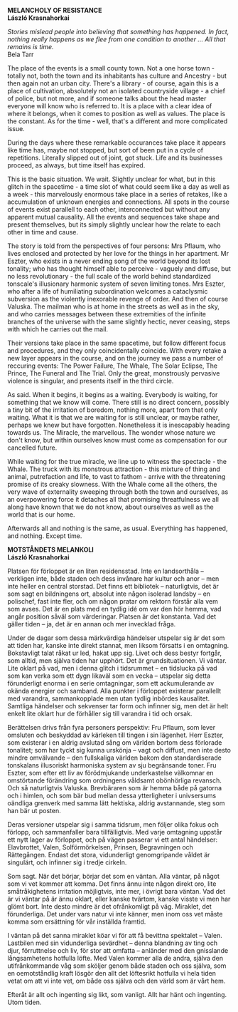 **MELANCHOLY OF RESISTANCE**  
**László Krasnahorkai**

*Stories mislead people into believing that something has happened. In fact, nothing really happens as we flee from one condition to another ... All that remains is time.*  
Bela Tarr

The place of the events is a small county town. Not a one horse town - totally not, both the town and its inhabitants has culture and Ancestry - but then again not an urban city. There's a library - of course, again this is a place of cultivation, absolutely not an isolated countryside village - a chief of police, but not more, and if someone talks about the head master everyone will know who is referred to. It is a place with a clear idea of where it belongs, when it comes to position as well as values. The place is the constant. As for the time - well, that's a different and more complicated issue.

During the days where these remarkable occurances take place it appears like time has, maybe not stopped, but sort of been put in a cycle of repetitions. Literally slipped out of joint, got stuck. Life and its businesses proceed, as always, but time itself has expired. 

This is the basic situation. We wait. Slightly unclear for what, but in this glitch in the spacetime - a time slot of what could seem like a day as well as a week - this marvelously enormous take place in a series of retakes, like a accumulation of unknown energies and connections. All spots in the course of events exist parallell to each other, interconnected but without any apparent mutual causality. All the events and sequences take shape and present themselves, but its simply slightly unclear how the relate to each other in time and cause.

The story is told from the perspectives of four persons: Mrs Pflaum, who lives enclosed and protected by her love for the things in her apartment. Mr Eszter, who exists in a never ending song of the world beyond its lost tonality; who has thought himself able to perceive - vaguely and diffuse, but no less revolutionary - the full scale of the world behind standardized tonscale's illusionary harmonic system of seven limiting tones. Mrs Eszter, who after a life of humiliating subordination welcomes a cataclysmic subversion as the violently inexorable revenge of order. And then of course Valuska. The mailman who is at home in the streets as well as in the sky, and who carries messages between these extremities of the infinite branches of the universe with the same slightly hectic, never ceasing, steps with which he carries out the mail.

Their versions take place in the same spacetime, but follow different focus and procedures, and they only coincidentally coincide. With every retake a new layer appears in the course, and on the journey we pass a number of reccuring events: The Power Failure, The Whale, The Solar Eclipse, The Prince, The Funeral and The Trial. Only the great, monstrously pervasive violence is singular, and presents itself in the third circle.

As said. When it begins, it begins as a waiting. Everybody is waiting, for something that we know will come. There still is no direct concern, possibly a tiny bit of the irritation of boredom, nothing more, apart from that only waiting. What it is that we are waiting for is still unclear, or maybe rather, perhaps we knew but have forgotten. Nonetheless it is inescapably heading towards us. The Miracle, the marvellous. The wonder whose nature we don't know, but within ourselves know must come as compensation for our cancelled future.

While waiting for the true miracle, we line up to witness the spectacle - the Whale. The truck with its monstrous attraction - this mixture of thing and animal, putrefaction and life, to vast to fathom -  arrive with the threatening promise of its creaky slowness. With the Whale come all the others, the very wave of externality sweeping through both the town and ourselves, as an overpowering force it detaches all that promising threatfulness we all along have known that we do not know, about ourselves as well as the world that is our home.

Afterwards all and nothing is the same, as usual. Everything has happened, and nothing. Except time.


**MOTSTÅNDETS MELANKOLI**  
**László Krasnahorkai**

Platsen för förloppet är en liten residensstad. Inte en landsorthåla – verkligen inte, både staden och dess invånare har kultur och anor – men inte heller en central storstad. Det finns ett bibliotek – naturligtvis, det är som sagt en bildningens ort, absolut inte någon isolerad landsby – en polischef, fast inte fler, och om någon pratar om rektorn förstår alla vem som avses. Det är en plats med en tydlig idé om var den hör hemma, vad angår position såväl som värderingar.
Platsen är det konstanta. Vad det gäller tiden – ja, det är en annan och mer invecklad fråga. 

Under de dagar som dessa märkvärdiga händelser utspelar sig är det som att tiden har, kanske inte direkt stannat, men liksom försatts i en omtagning. Bokstavligt talat råkat ur led, hakat upp sig. Livet och dess bestyr fortgår, som alltid, men själva tiden har upphört. 
Det är grundsituationen. Vi väntar. Lite oklart på vad, men i denna glitch i tidsrummet – en tidslucka på vad som kan verka som ett dygn likaväl som en vecka – utspelar sig detta förunderligt enorma i en serie omtagningar, som ett ackumulerande av okända energier och samband. Alla punkter i förloppet existerar parallellt med varandra, sammankopplade men utan tydlig inbördes kausalitet. Samtliga händelser och sekvenser tar form och infinner sig, men det är helt enkelt lite oklart hur de förhåller sig till varandra i tid och orsak.

Berättelsen drivs från fyra personers perspektiv: Fru Pflaum, som lever omsluten och beskyddad av kärleken till tingen i sin lägenhet. Herr Eszter, som existerar i en aldrig avslutad sång om världen bortom dess förlorade tonalitet; som har tyckt sig kunna urskönja – vagt och diffust, men inte desto mindre omvälvande – den fullskaliga världen bakom den standardiserade tonskalans illusoriskt harmoniska system av sju begränsande toner. Fru Eszter, som efter ett liv av förödmjukande underkastelse välkomnar en omstörtande förändring som ordningens våldsamt obönhörliga revansch. Och så naturligtvis Valuska. Brevbäraren som är hemma både på gatorna och i himlen, och som bär bud mellan dessa ytterligheter i univsersums oändliga grenverk med samma lätt hektiska, aldrig avstannande, steg som han bär ut posten.

Deras versioner utspelar sig i samma tidsrum, men följer olika fokus och förlopp, och sammanfaller bara tillfälligtvis. Med varje omtagning uppstår ett nytt lager av förloppet, och på vägen passerar vi ett antal händelser: Elavbrottet, Valen, Solförmörkelsen, Prinsen, Begravningen och Rättegången. Endast det stora, vidunderligt genomgripande våldet är singulärt, och infinner sig i tredje cirkeln.

Som sagt. När det börjar, börjar det som en väntan. Alla väntar, på något som vi vet kommer att komma. Det finns ännu inte någon direkt oro, lite småtråkighetens irritation möjligtvis, inte mer, i övrigt bara väntan. Vad det är vi väntar på är ännu oklart, eller kanske tvärtom, kanske visste vi men har glömt bort. Inte desto mindre är det ofrånkomligt på väg. Miraklet, det förunderliga. Det under vars natur vi inte känner, men inom oss vet måste komma som ersättning för vår inställda framtid. 

I väntan på det sanna miraklet köar vi för att få bevittna spektalet – Valen. Lastbilen med sin vidunderliga sevärdhet – denna blandning av ting och djur, förruttnelse och liv, för stor att omfatta – anländer med den gnisslande långsamhetens hotfulla löfte. Med Valen kommer alla de andra, själva den utifrånkommande våg som sköljer genom både staden och oss själva, som en oemotståndlig kraft lösgör den allt det löftesrikt hotfulla vi hela tiden vetat om att vi inte vet, om både oss själva och den värld som är vårt hem.

Efteråt är allt och ingenting sig likt, som vanligt. Allt har hänt och ingenting. Utom tiden.
